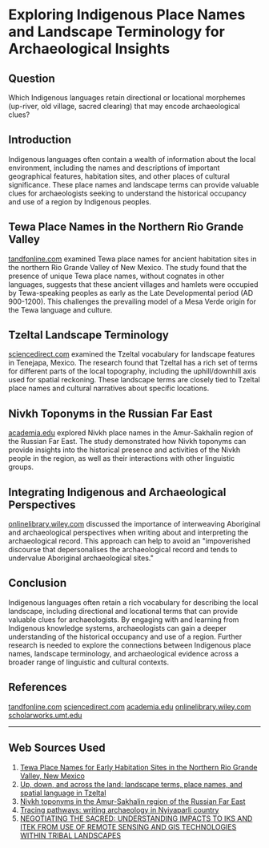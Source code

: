 # Exploring Indigenous Place Names and Landscape Terminology for Archaeological Insights

## Question
Which Indigenous languages retain directional or locational morphemes (up-river, old village, sacred clearing) that may encode archaeological clues?

## Introduction
Indigenous languages often contain a wealth of information about the local environment, including the names and descriptions of important geographical features, habitation sites, and other places of cultural significance. These place names and landscape terms can provide valuable clues for archaeologists seeking to understand the historical occupancy and use of a region by Indigenous peoples.

## Tewa Place Names in the Northern Rio Grande Valley
[tandfonline.com](https://www.tandfonline.com/doi/full/10.1080/00934690.2017.1286719) examined Tewa place names for ancient habitation sites in the northern Rio Grande Valley of New Mexico. The study found that the presence of unique Tewa place names, without cognates in other languages, suggests that these ancient villages and hamlets were occupied by Tewa-speaking peoples as early as the Late Developmental period (AD 900-1200). This challenges the prevailing model of a Mesa Verde origin for the Tewa language and culture.

## Tzeltal Landscape Terminology
[sciencedirect.com](https://www.sciencedirect.com/science/article/pii/S0388000106000726) examined the Tzeltal vocabulary for landscape features in Tenejapa, Mexico. The research found that Tzeltal has a rich set of terms for different parts of the local topography, including the uphill/downhill axis used for spatial reckoning. These landscape terms are closely tied to Tzeltal place names and cultural narratives about specific locations.

## Nivkh Toponyms in the Russian Far East
[academia.edu](https://www.academia.edu/43902803/Nivkh_toponyms_in_the_Amur_Sakhalin_region_of_the_Russian_Far_East) explored Nivkh place names in the Amur-Sakhalin region of the Russian Far East. The study demonstrated how Nivkh toponyms can provide insights into the historical presence and activities of the Nivkh people in the region, as well as their interactions with other linguistic groups.

## Integrating Indigenous and Archaeological Perspectives
[onlinelibrary.wiley.com](https://onlinelibrary.wiley.com/doi/10.1002/arco.5206) discussed the importance of interweaving Aboriginal and archaeological perspectives when writing about and interpreting the archaeological record. This approach can help to avoid an "impoverished discourse that depersonalises the archaeological record and tends to undervalue Aboriginal archaeological sites."

## Conclusion
Indigenous languages often retain a rich vocabulary for describing the local landscape, including directional and locational terms that can provide valuable clues for archaeologists. By engaging with and learning from Indigenous knowledge systems, archaeologists can gain a deeper understanding of the historical occupancy and use of a region. Further research is needed to explore the connections between Indigenous place names, landscape terminology, and archaeological evidence across a broader range of linguistic and cultural contexts.

## References
[tandfonline.com](https://www.tandfonline.com/doi/full/10.1080/00934690.2017.1286719)
[sciencedirect.com](https://www.sciencedirect.com/science/article/pii/S0388000106000726)
[academia.edu](https://www.academia.edu/43902803/Nivkh_toponyms_in_the_Amur_Sakhalin_region_of_the_Russian_Far_East)
[onlinelibrary.wiley.com](https://onlinelibrary.wiley.com/doi/10.1002/arco.5206)
[scholarworks.umt.edu](https://scholarworks.umt.edu/cgi/viewcontent.cgi?params=/context/etd/article/13278/&path_info=Freeman_umt_0136D_10802.pdf)

---
## Web Sources Used

1. [Tewa Place Names for Early Habitation Sites in the Northern Rio Grande Valley, New Mexico](https://www.tandfonline.com/doi/full/10.1080/00934690.2017.1286719)
2. [Up, down, and across the land: landscape terms, place names, and spatial language in Tzeltal](https://www.sciencedirect.com/science/article/pii/S0388000106000726)
3. [Nivkh toponyms in the Amur-Sakhalin region of the Russian Far East](https://www.academia.edu/43902803/Nivkh_toponyms_in_the_Amur_Sakhalin_region_of_the_Russian_Far_East)
4. [Tracing pathways: writing archaeology in Nyiyaparli country](https://onlinelibrary.wiley.com/doi/10.1002/arco.5206)
5. [NEGOTIATING THE SACRED: UNDERSTANDING IMPACTS TO IKS AND ITEK FROM USE OF REMOTE SENSING AND GIS TECHNOLOGIES WITHIN TRIBAL LANDSCAPES](https://scholarworks.umt.edu/cgi/viewcontent.cgi?params=/context/etd/article/13278/&path_info=Freeman_umt_0136D_10802.pdf)
